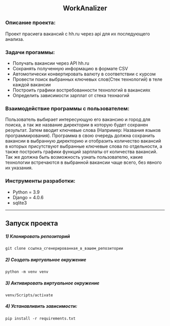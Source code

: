 <h2 align="center">WorkAnalizer</h2>


### Описание проекта:
Проект прасиега вакансий с hh.ru через api для их последующего анализа.

### Задачи прогаммы:

- Получать вакансии через API hh.ru
- Сохранять полученную информацию в формате CSV
- Автомотически конвертировать валюту в соответствии с курсом
- Провести поиск выбранных ключевых слов(Стек технологий) в теле каждой вакансии
- Построить графики востребованности технологий в вакансиях
- Определить зависимости зарплат от стека технаогий

### Взаимодействие программы с пользователем:
Пользователь выбирает интересующую его вакансию и город для поиска, а так же название директории в которую будет сохранен результат. Затем вводит ключевые слова (Например: Названия языков программирования). Программа в свою очередь должна сохранить вакансии в выбранную директорию и отобразить количество вакансий в которых присутствуют выбранные ключевые слова по отдельности, а также построить графики функций зарплаты от количества вакансий.
Так же должна быть возможность узнать пользователю, какие технологии встречаются в выбранной вакансии чаще всего, без явного их указания.

### Инструменты разработки:

- Python = 3.9
- Django = 4.0.6
- sqlite3

---

## Запуск проекта

##### 1) Клонировать репозиторий

    git clone ссылка_сгенерированная_в_вашем_репозитории

##### 2) Создать виртуальное окружение

    python -m venv venv
    
##### 3) Активировать виртуальное окружение
    
    venv/Scripts/activate

##### 4) Устанавливить зависимости:

    pip install -r requirements.txt